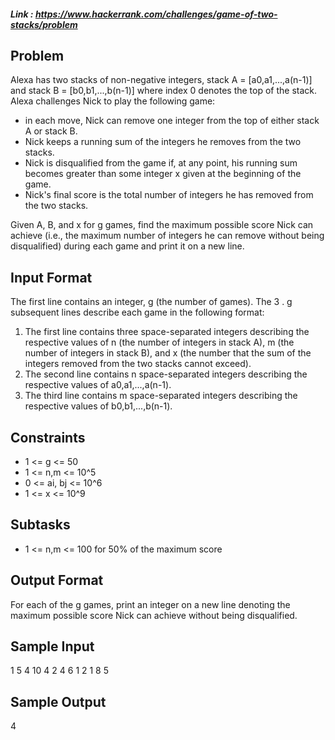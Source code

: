 ##### Link : https://www.hackerrank.com/challenges/game-of-two-stacks/problem

## Problem
Alexa has two stacks of non-negative integers, stack A = [a0,a1,...,a(n-1)] and stack B = [b0,b1,...,b(n-1)] where index 0 denotes the top of the stack. Alexa challenges Nick to play the following game:

- in each move, Nick can remove one integer from the top of either stack A or stack B.
- Nick keeps a running sum of the integers he removes from the two stacks.
- Nick is disqualified from the game if, at any point, his running sum becomes greater than some integer x given at the beginning of the game.
- Nick's final score is the total number of integers he has removed from the two stacks.

Given A, B, and x for g games, find the maximum possible score Nick can achieve (i.e., the maximum number of integers he can remove without being disqualified) during each game and print it on a new line.

## Input Format
The first line contains an integer, g (the number of games). The 3 . g subsequent lines describe each game in the following format:
1. The first line contains three space-separated integers describing the respective values of n (the number of integers in stack A), m (the number of integers in stack B), and x (the number that the sum of the integers removed from the two stacks cannot exceed).
2. The second line contains n space-separated integers describing the respective values of a0,a1,...,a(n-1).
3. The third line contains m space-separated integers describing the respective values of b0,b1,...,b(n-1).

## Constraints
- 1 <= g <= 50
- 1 <= n,m <= 10^5
- 0 <= ai, bj <= 10^6
- 1 <= x <= 10^9

## Subtasks
- 1 <= n,m <= 100 for 50% of the maximum score

## Output Format
For each of the g games, print an integer on a new line denoting the maximum possible score Nick can achieve without being disqualified.

## Sample Input
1
5 4 10
4 2 4 6 1
2 1 8 5

## Sample Output
4